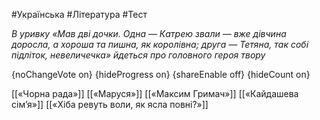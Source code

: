 #Українська #Література #Тест

*В уривку «Мав дві дочки. Одна — Катрею звали — вже дівчина доросла, а  хороша та пишна, як королівна; друга — Тетяна, так собі підліток,  невеличечка» йдеться про головного героя твору*

{noChangeVote on}
{hideProgress on}
{shareEnable off}
{hideCount on}

[[«Чорна рада»]]
[[«Маруся»]]
[[«Максим Гримач»]]
[[«Кайдашева сім’я»]]
[[«Хіба ревуть воли, як ясла повні?»]]
